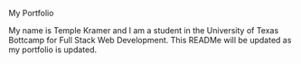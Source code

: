 My Portfolio

My name is Temple Kramer and I am a student in the University of Texas Bottcamp for 
Full Stack Web Development. This READMe will be updated as my portfolio is updated. 

